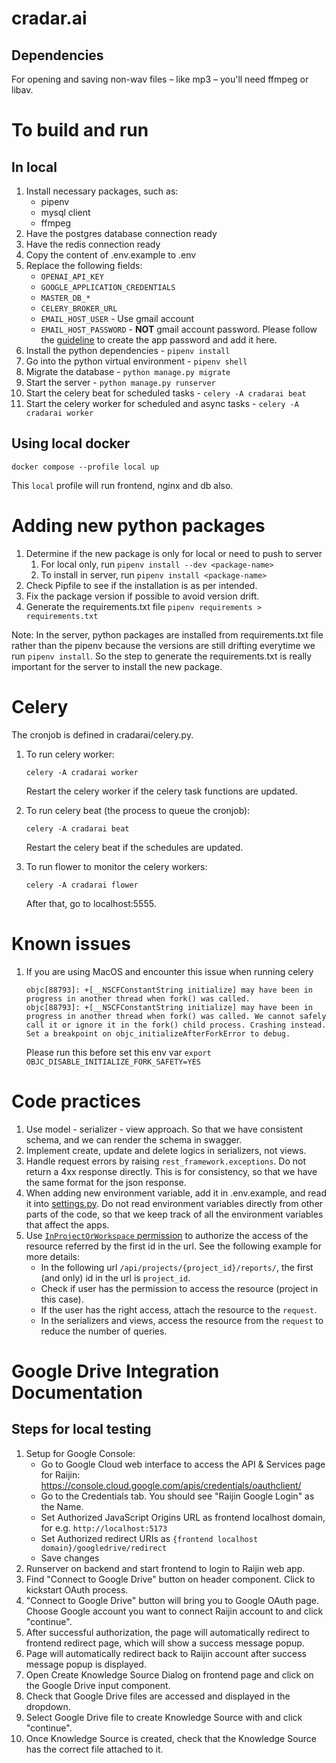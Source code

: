 # cradar.ai

## Dependencies

For opening and saving non-wav files – like mp3 – you'll need ffmpeg or libav.

# To build and run

## In local

1. Install necessary packages, such as:
   - pipenv
   - mysql client
   - ffmpeg
2. Have the postgres database connection ready
3. Have the redis connection ready
4. Copy the content of .env.example to .env
5. Replace the following fields:
   - `OPENAI_API_KEY`
   - `GOOGLE_APPLICATION_CREDENTIALS`
   - `MASTER_DB_*`
   - `CELERY_BROKER_URL`
   - `EMAIL_HOST_USER` - Use gmail account
   - `EMAIL_HOST_PASSWORD` - **NOT** gmail account password. Please follow the [guideline](https://support.google.com/mail/answer/185833?hl=en) to create the app password and add it here.
6. Install the python dependencies - `pipenv install`
7. Go into the python virtual environment - `pipenv shell`
8. Migrate the database - `python manage.py migrate`
9. Start the server - `python manage.py runserver`
10. Start the celery beat for scheduled tasks - `celery -A cradarai beat`
11. Start the celery worker for scheduled and async tasks - `celery -A cradarai worker`

## Using local docker

```shell
docker compose --profile local up
```

This `local` profile will run frontend, nginx and db also.

# Adding new python packages

1. Determine if the new package is only for local or need to push to server
   1. For local only, run `pipenv install --dev <package-name>`
   2. To install in server, run `pipenv install <package-name>`
2. Check Pipfile to see if the installation is as per intended.
3. Fix the package version if possible to avoid version drift.
4. Generate the requirements.txt file `pipenv requirements > requirements.txt`

Note: In the server, python packages are installed from requirements.txt file rather than the pipenv because the versions are still drifting everytime we run `pipenv install`. So the step to generate the requirements.txt is really important for the server to install the new package.

# Celery

The cronjob is defined in cradarai/celery.py.

1. To run celery worker:

   ```shell
   celery -A cradarai worker
   ```

   Restart the celery worker if the celery task functions are updated.

2. To run celery beat (the process to queue the cronjob):

   ```shell
   celery -A cradarai beat
   ```

   Restart the celery beat if the schedules are updated.

3. To run flower to monitor the celery workers:
   ```shell
   celery -A cradarai flower
   ```
   After that, go to localhost:5555.

# Known issues

1. If you are using MacOS and encounter this issue when running celery
   ```
   objc[88793]: +[__NSCFConstantString initialize] may have been in progress in another thread when fork() was called.
   objc[88793]: +[__NSCFConstantString initialize] may have been in progress in another thread when fork() was called. We cannot safely call it or ignore it in the fork() child process. Crashing instead. Set a breakpoint on objc_initializeAfterForkError to debug.
   ```
   Please run this before set this env var
   `export OBJC_DISABLE_INITIALIZE_FORK_SAFETY=YES`

# Code practices

1. Use model - serializer - view approach. So that we have consistent schema, and we can render the schema in swagger.
2. Implement create, update and delete logics in serializers, not views.
3. Handle request errors by raising `rest_framework.exceptions`. Do not return a 4xx response directly. This is for consistency, so that we have the same format for the json response.
4. When adding new environment variable, add it in .env.example, and read it into [settings.py](cradarai/settings.py). Do not read environment variables directly from other parts of the code, so that we keep track of all the environment variables that affect the apps.
5. Use [`InProjectOrWorkspace` permission](api/permissions.py?plain=1#L13) to authorize the access of the resource referred by the first id in the url. See the following example for more details:
   - In the following url `/api/projects/{project_id}/reports/`, the first (and only) id in the url is `project_id`.
   - Check if user has the permission to access the resource (project in this case).
   - If the user has the right access, attach the resource to the `request`.
   - In the serializers and views, access the resource from the `request` to reduce the number of queries.

# Google Drive Integration Documentation

## Steps for local testing

1. Setup for Google Console:
   - Go to Google Cloud web interface to access the API & Services page for Raijin: https://console.cloud.google.com/apis/credentials/oauthclient/
   - Go to the Credentials tab. You should see "Raijin Google Login" as the Name.
   - Set Authorized JavaScript Origins URL as frontend localhost domain, for e.g. `http://localhost:5173`
   - Set Authorized redirect URIs as `{frontend localhost domain}/googledrive/redirect`
   - Save changes
2. Runserver on backend and start frontend to login to Raijin web app.
3. Find "Connect to Google Drive" button on header component. Click to kickstart OAuth process.
4. "Connect to Google Drive" button will bring you to Google OAuth page. Choose Google account you want to connect Raijin account to and click "continue".
5. After successful authorization, the page will automatically redirect to frontend redirect page, which will show a success message popup.
6. Page will automatically redirect back to Raijin account after success message popup is displayed.
7. Open Create Knowledge Source Dialog on frontend page and click on the Google Drive input component.
8. Check that Google Drive files are accessed and displayed in the dropdown.
9. Select Google Drive file to create Knowledge Source with and click "continue".
10. Once Knowledge Source is created, check that the Knowledge Source has the correct file attached to it.
